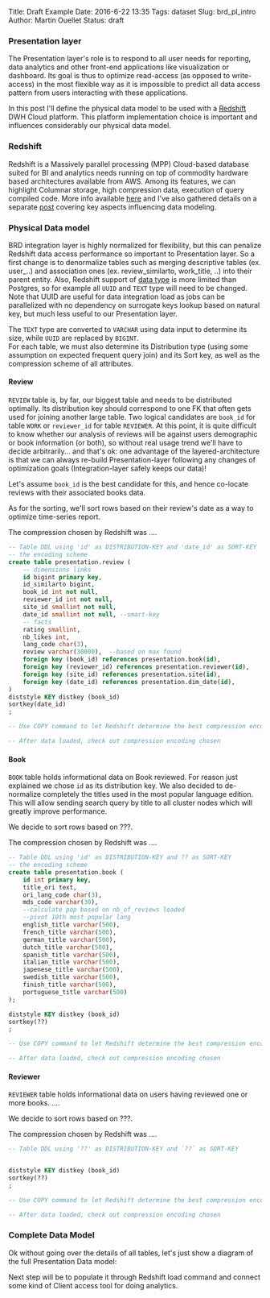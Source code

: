 Title: Draft Example
Date: 2016-6-22 13:35
Tags: dataset
Slug: brd_pl_intro
Author: Martin Ouellet
Status: draft

### Presentation layer

The Presentation layer's role is to respond to all user needs for reporting, data analytics and other front-end applications like visualization or dashboard. Its goal is thus to optimize read-access (as opposed to write-access) in the most flexible way as it is impossible to predict all data access pattern from users interacting with these applications.

In this post I'll define the physical data model to be used with a [Redshift](http://amazon.com/redshift) DWH Cloud platform.  This platform implementation choice is important and influences considerably our physical data model.

### Redshift

Redshift is a Massively parallel processing (MPP) Cloud-based database suited for BI and analytics needs running on top of commodity hardware based architectures available from AWS.  Among its features, we can highlight Columnar storage, high compression data, execution of query compiled code.  More info available [here](http://docs.aws.amazon.com/redshift/latest/mgmt/welcome.html) and I've also gathered details on a separate [post](http://martin-ouellet.blogspot.co.at/2016/07/redshift-cloud-based-data-warehousing.html) covering key aspects influencing data modeling.

### Physical Data model

BRD integration layer is highly normalized for flexibility, but this can penalize Redshift data access performance so important to Presentation layer.  So a first change is to denormalize tables such as merging descriptive tables (ex. user_..) and association ones (ex. review_similarto, work_title, ..) into their parent entity.  Also, Redshift support of [data type](http://amazon.com/rdsdatatype) is more limited than Postgres, so for example all `UUID` and `TEXT` type will need to be changed.  Note that UUID are useful for data integration load as jobs can be parallelized with no dependency on surrogate keys lookup based on natural key, but much less useful to our Presentation layer.  

The `TEXT` type are converted to `VARCHAR` using data input to determine its size, while `UUID` are replaced by `BIGINT`.  
For each table, we must also determine its Distribution type (using some assumption on expected frequent query join) and its Sort key, as well as the compression scheme of all attributes.


#### Review

`REVIEW` table is, by far, our biggest table and needs to be distributed optimally.  Its distribution key should correspond to one FK that often gets used for joining another large table.  Two logical candidates are `book_id` for table `WORK` or `reviewer_id` for table `REVIEWER`.  At this point, it is quite difficult to know whether our analysis of reviews will be against users demographic or book information (or both), so without real usage trend we'll have to decide arbitrarily... and that's ok:  one advantage of the layered-architecture is that we can always re-build Presentation-layer following any changes of optimization goals (Integration-layer safely keeps our data)!

Let's assume `book_id` is the best candidate for this, and hence co-locate reviews with their associated books data.  

As for the sorting, we'll sort rows based on their review's date as a way to optimize time-series report.

The compression chosen by Redshift was ....

```sql
-- Table DDL using 'id' as DISTRIBUTION-KEY and 'date_id' as SORT-KEY
-- the encoding scheme
create table presentation.review (
    -- dimensions links
    id bigint primary key,
    id_similarto bigint,
    book_id int not null,
    reviewer_id int not null,
    site_id smallint not null,
    date_id smallint not null, --smart-key
    -- facts
    rating smallint,
    nb_likes int,
    lang_code char(3),
    review varchar(30000),  --based on max found
    foreign key (book_id) references presentation.book(id),
    foreign key (reviewer_id) references presentation.reviewer(id),
    foreign key (site_id) references presentation.site(id),
    foreign key (date_id) references presentation.dim_date(id),
)
diststyle KEY distkey (book_id)
sortkey(date_id)
;

-- Use COPY command to let Redshift determine the best compression encoding scheme

-- After data loaded, check out compression encoding chosen  


```


#### Book

`BOOK` table holds informational data on Book reviewed.  For reason just explained we chose `id` as its distribution key. We also decided to de-normalize completely the titles used in the most popular language edition.  This will allow sending search query by title to all cluster nodes which will greatly improve performance.    

We decide to sort rows based on ???.     

The compression chosen by Redshift was ....

```sql
-- Table DDL using 'id' as DISTRIBUTION-KEY and ?? as SORT-KEY
-- the encoding scheme
create table presentation.book (
    id int primary key,
    title_ori text,
    ori_lang_code char(3),
    mds_code varchar(30),
    --calculate pop based on nb_of_reviews loaded
    --pivot 10th most popular lang
    english_title varchar(500),
    french_title varchar(500),
    german_title varchar(500),
    dutch_title varchar(500),
    spanish_title varchar(500),
    italian_title varchar(500),
    japenese_title varchar(500),
    swedish_title varchar(500),
    finish_title varchar(500),
    portuguese_title varchar(500)
);

diststyle KEY distkey (book_id)
sortkey(??)
;

-- Use COPY command to let Redshift determine the best compression encoding scheme

-- After data loaded, check out compression encoding chosen  


```



#### Reviewer

`REVIEWER` table holds informational data on users having reviewed one or more books.  ....

We decide to sort rows based on ???.     

The compression chosen by Redshift was ....

```sql
-- Table DDL using '??' as DISTRIBUTION-KEY and `??` as SORT-KEY


diststyle KEY distkey (book_id)
sortkey(??)
;

-- Use COPY command to let Redshift determine the best compression encoding scheme

-- After data loaded, check out compression encoding chosen  

```


### Complete Data Model

Ok without going over the details of all tables, let's just show a diagram of the full Presentation Data model:






Next step will be to populate it through Redshift load command and connect some kind of Client access tool for doing analytics.
